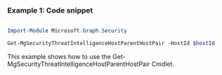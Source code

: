### Example 1: Code snippet

```powershell

Import-Module Microsoft.Graph.Security

Get-MgSecurityThreatIntelligenceHostParentHostPair -HostId $hostId

```
This example shows how to use the Get-MgSecurityThreatIntelligenceHostParentHostPair Cmdlet.

